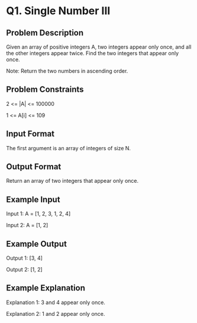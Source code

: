 # Q1. Single Number III
## Problem Description
Given an array of positive integers A, two integers appear only once, and all the other integers appear twice.
Find the two integers that appear only once.

Note: Return the two numbers in ascending order.

## Problem Constraints
2 <= |A| <= 100000

1 <= A[i] <= 109

## Input Format
The first argument is an array of integers of size N.

## Output Format
Return an array of two integers that appear only once.

## Example Input
Input 1:
A = [1, 2, 3, 1, 2, 4]

Input 2:
A = [1, 2]

## Example Output
Output 1:
[3, 4]

Output 2:
[1, 2]

## Example Explanation
Explanation 1:
3 and 4 appear only once.

Explanation 2:
1 and 2 appear only once.
